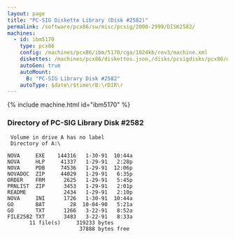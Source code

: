 ```yaml
---
layout: page
title: "PC-SIG Diskette Library (Disk #2582)"
permalink: /software/pcx86/sw/misc/pcsig/2000-2999/DISK2582/
machines:
  - id: ibm5170
    type: pcx86
    config: /machines/pcx86/ibm/5170/cga/1024kb/rev3/machine.xml
    diskettes: /machines/pcx86/diskettes.json,/disks/pcsigdisks/pcx86/diskettes.json
    autoGen: true
    autoMount:
      B: "PC-SIG Library Disk #2582"
    autoType: $date\r$time\rB:\rDIR\r
---
```


{% include machine.html id="ibm5170" %}

### Directory of PC-SIG Library Disk #2582

     Volume in drive A has no label
     Directory of A:\

    NOVA     EXE    144316   1-30-91  10:44a
    NOVA     HLP     41337   1-29-91   2:28p
    NOVA     PDB     74536   1-29-91  12:06p
    NOVADOC  ZIP     44029   1-29-91   6:35p
    ORDER    FRM      2625   1-29-91   5:45p
    PRNLIST  ZIP      3453   1-29-91   2:01p
    README            2434   1-29-91   2:10p
    NOVA     INI      1726   1-30-91  10:44a
    GO       BAT        28  10-04-90   5:21a
    GO       TXT      1266   3-22-91   8:52a
    FILE2582 TXT      3483   3-22-91   8:33a
           11 file(s)     319233 bytes
                           37888 bytes free
